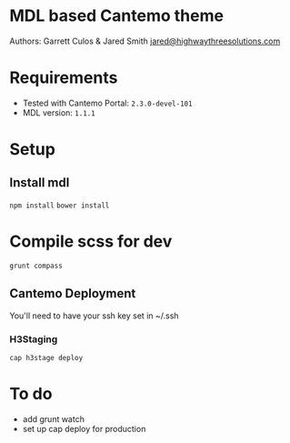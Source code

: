 # MDL based Cantemo theme
Authors: Garrett Culos & Jared Smith <jared@highwaythreesolutions.com>

# Requirements
* Tested with Cantemo Portal: `2.3.0-devel-101`
* MDL version: `1.1.1`

# Setup
## Install mdl
``` npm install ```
``` bower install ```

# Compile scss for dev
``` grunt compass ```

## Cantemo Deployment
You'll need to have your ssh key set in ~/.ssh
### H3Staging
```cap h3stage deploy```


# To do
* add grunt watch
* set up cap deploy for production